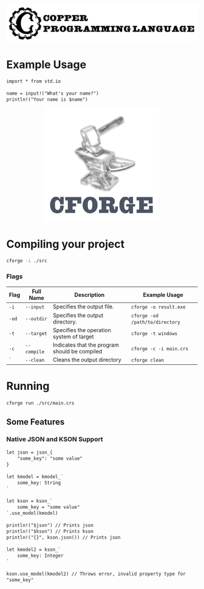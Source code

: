 <img src="./assets/copperlang.png"/>

# Example Usage

```crs
import * from std.io

name = input!("What's your name?")
println!("Your name is $name")
```

<p align="center">
    <img src="./assets/cforge.png" width=300 height=300 />
</p>

# Compiling your project
```sh
cforge -i ./src
```

### Flags
| Flag        | Full Name     | Description                                      | Example Usage                  |
|-------------|---------------|--------------------------------------------------|--------------------------------|
| `-i`        | `--input`     | Specifies the output file.                       | `cforge -o result.exe`         |
| `-od`       | `--outdir`    | Specifies the output directory.                  | `cforge -od /path/to/directory`|
| `-t`        | `--target`    | Specifies the operation system of target         | `cforge -t windows`            |
| `-c`        | `--compile`   | Indicates that the program should be compiled    | `cforge -c -i main.crs`        |
| `           | `--clean`     | Cleans the output directory                      | `cforge clean`                 |


# Running
```sh
cforge run ./src/main.crs
```

## Some Features
### Native JSON and KSON Support
```crs
let json = json_{
    "some_key": "some value"
}

let kmodel = kmodel_`
    some_key: String
`

let kson = kson_`
    some_key = "some value"
`.use_model(kmodel)

println!("$json") // Prints json
println!("$kson") // Prints kson
println!("{}", kson.json()) // Prints json

let kmodel2 = kson_`
    some_key: Integer
`

kson.use_model(kmodel2) // Throws error, invalid property type for "some_key"
```